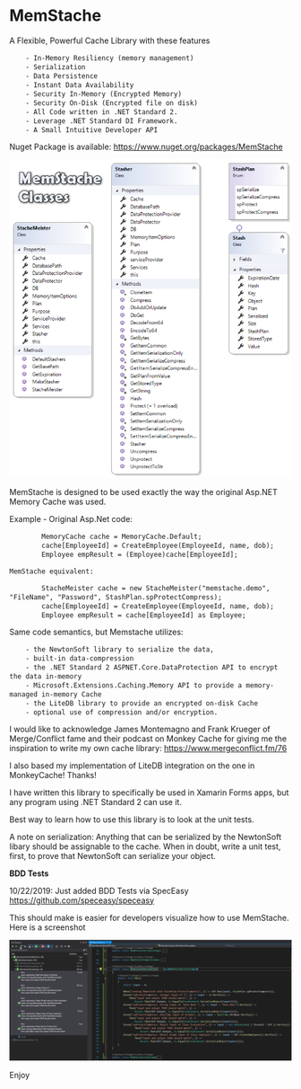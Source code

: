 # MemStache
A Flexible, Powerful Cache Library with these features

		- In-Memory Resiliency (memory management)
		- Serialization
		- Data Persistence
		- Instant Data Availability 
		- Security In-Memory (Encrypted Memory)
		- Security On-Disk (Encrypted file on disk)
		- All Code written in .NET Standard 2.
		- Leverage .NET Standard DI Framework.
		- A Small Intuitive Developer API

Nuget Package is available: https://www.nuget.org/packages/MemStache

![Mem Stache Class Diagram](MemStacheClassDiagram.png)

MemStache is designed to be used exactly the way the original Asp.NET Memory Cache was used.

Example -
    Original Asp.Net code: 
```
        MemoryCache cache = MemoryCache.Default;
        cache[EmployeeId] = CreateEmployee(EmployeeId, name, dob);
        Employee empResult = (Employee)cache[EmployeeId];
```
    MemStache equivalent: 
```
        StacheMeister cache = new StacheMeister("memstache.demo", "FileName", "Password", StashPlan.spProtectCompress);
        cache[EmployeeId] = CreateEmployee(EmployeeId, name, dob);
        Employee empResult = cache[EmployeeId] as Employee;
```
Same code semantics, but Memstache utilizes:

		- the NewtonSoft library to serialize the data, 
		- built-in data-compression
		- the .NET Standard 2 ASPNET.Core.DataProtection API to encrypt the data in-memory
		- Microsoft.Extensions.Caching.Memory API to provide a memory-managed in-memory Cache
		- the LiteDB library to provide an encrypted on-disk Cache
		- optional use of compression and/or encryption.        

I would like to acknowledge James Montemagno and Frank Krueger of Merge/Conflict fame and their podcast on Monkey Cache for giving me the inspiration to write my own cache library:
https://www.mergeconflict.fm/76

I also based my implementation of LiteDB integration on the one in MonkeyCache!  Thanks!

I have written this library to specifically be used in Xamarin Forms apps, but any program using .NET Standard 2 can use it.

Best way to learn how to use this library is to look at the unit tests.

A note on serialization: Anything that can be serialized by the NewtonSoft libary should be assignable to the cache.  When in doubt, write a unit test, first, to prove that NewtonSoft can serialize your object.


**BDD Tests**

10/22/2019: Just added BDD Tests via SpecEasy https://github.com/speceasy/speceasy

This should make is easier for developers visualize how to use MemStache. Here is a screenshot

![MemStache BDD Tess](SpecEasyBDD-MemstacheTests.png)


Enjoy
